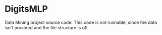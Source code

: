 # DigitsMLP
Data Mining project source code. This code is not runnable, since the data isn't provided and the file structure is off.
